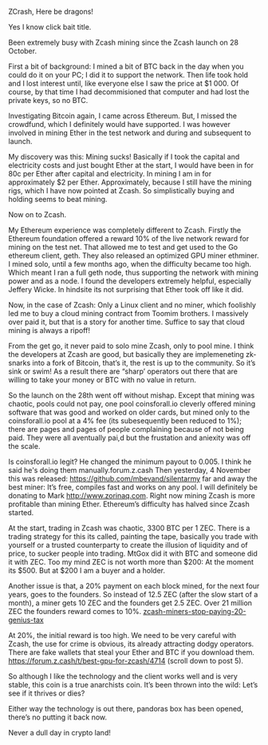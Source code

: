 ZCrash, Here be dragons!

Yes I know click bait title.

Been extremely busy with Zcash mining since the Zcash launch on 28 October.

First a bit of background: I mined a bit of BTC back in the day when you could do it on your PC; I did it to support the network. Then life took hold and I lost interest until, like everyone else I saw the price at $1 000. Of course, by that time I had decommisioned that computer and had lost the private keys, so no BTC.

Investigating Bitcoin again, I came across Ethereum. But, I missed the crowdfund, which I definitely would have supported. I was however involved in mining Ether in the test network and during and subsequent to launch.

My discovery was this: Mining sucks! Basically if I took the capital and electricity costs and just bought Ether at the start, I would have been in for 80c per Ether after capital and electricity. In mining I am in for approximately $2 per Ether. Approximately, because I still have the mining rigs, which I have now pointed at Zcash. So simplistically buying and holding seems to beat mining.

Now on to Zcash.

My Ethereum experience was completely different to Zcash. Firstly the Ethereum foundation offered a reward 10% of the live network reward for mining on the test net. That allowed me to test and get used to the Go ethereum client, geth. They also released an optimized GPU miner ethminer. I mined solo, until a few months ago, when the difficulty became too high. Which meant I ran a full geth node, thus supporting the network with mining power and as a node. I found the developers extremely helpful, especially Jeffery Wicke. In hindsite its not surprising that Ether took off like it did.

Now, in the case of Zcash: Only a Linux client and no miner, which foolishly led me to buy a cloud mining contract from Toomim brothers. I massively over paid it, but that is a story for another time. Suffice to say that cloud mining is always a ripoff!

From the get go, it never paid to solo mine Zcash, only to pool mine. I think the developers at Zcash are good, but basically they are implemeneting zk-snarks into a fork of Bitcoin, that’s it, the rest is up to the community. So it’s sink or swim! As a result there are “sharp’ operators out there that are willing to take your money or BTC with no value in return.

So the launch on the 28th went off without mishap. Except that mining was chaotic, pools could not pay, one pool coinsforall.io cleverly offered mining software that was good and worked on older cards, but mined only to the coinsforall.io pool at a 4% fee (its subesequently been reduced to 1%); there are pages and pages of people complaining because of not being paid. They were all aventually pai,d but the frustation and aniexity was off the scale.

Is coinsforall.io legit?
He changed the minimum payout to 0.005. I think he said he's doing them manually.forum.z.cash
Then yesterday, 4 November this was released: https://github.com/mbevand/silentarmy far and away the best miner: It’s free, compiles fast and works on any pool. I will definitely be donating to Mark http://www.zorinaq.com. Right now mining Zcash is more profitable than mining Ether. Ethereum’s difficulty has halved since Zcash started.

At the start, trading in Zcash was chaotic, 3300 BTC per 1 ZEC. There is a trading strategy for this its called, painting the tape, basically you trade with yourself or a trusted counterparty to create the illusion of liquidity and of price, to sucker people into trading. MtGox did it with BTC and someone did it with ZEC. Too my mind ZEC is not worth more than $200: At the moment its $500. But at $200 I am a buyer and a holder.

Another issue is that, a 20% payment on each block mined, for the next four years, goes to the founders. So instead of 12.5 ZEC (after the slow start of a month), a miner gets 10 ZEC and the founders get 2.5 ZEC. Over 21 million ZEC the founders reward comes to 10%. <a href="https://decentralize.today/zcash-miners-stop-paying-20-genius-tax-486d9f40884f#.ial784k5">zcash-miners-stop-paying-20-genius-tax</a>

At 20%, the initial reward is too high. We need to be very careful with Zcash, the use for crime is obvious, its already attracting dodgy operators. There are fake wallets that steal your Ether and BTC if you download them. https://forum.z.cash/t/best-gpu-for-zcash/4714 (scroll down to post 5).

So although I like the technology and the client works well and is very stable, this coin is a true anarchists coin. It’s been thrown into the wild: Let’s see if it thrives or dies?

Either way the technology is out there, pandoras box has been opened, there’s no putting it back now.

Never a dull day in crypto land!

